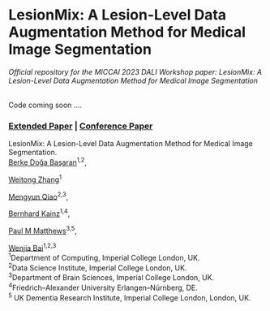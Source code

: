 # LesionMix: A Lesion-Level Data Augmentation Method for Medical Image Segmentation
*Official repository for the MICCAI 2023 DALI Workshop paper: LesionMix: A Lesion-Level Data Augmentation Method for Medical Image Segmentation* <br> <br>

Code coming soon ....

### [Extended Paper]() | [Conference Paper]()

LesionMix: A Lesion-Level Data Augmentation Method for Medical Image Segmentation.<br>
[Berke Doğa Başaran](https://www.imperial.ac.uk/people/berke.basaran19)<sup>1,2</sup>,

[Weitong	Zhang](https://vito1820.github.io/)<sup>1</sup>

[Mengyun Qiao](https://scholar.google.com/citations?user=7c4xcv8AAAAJ&hl)<sup>2,3</sup>, 

[Bernhard Kainz](https://bernhard-kainz.com/)<sup>1,4</sup>, 

[Paul M Matthews](https://www.imperial.ac.uk/people/p.matthews)<sup>3,5</sup>, 

[Wenjia Bai](https://www.imperial.ac.uk/people/w.bai)<sup>1,2,3</sup> <br>
<sup>1</sup>Department of Computing, Imperial College London, UK.<br>
<sup>2</sup>Data Science Institute, Imperial College London, UK. <br>
<sup>3</sup>Department of Brain Sciences, Imperial College London, UK. <br>
<sup>4</sup>Friedrich–Alexander University Erlangen–Nürnberg, DE. <br>
<sup>5</sup> UK Dementia Research Institute, Imperial College London, London, UK.
